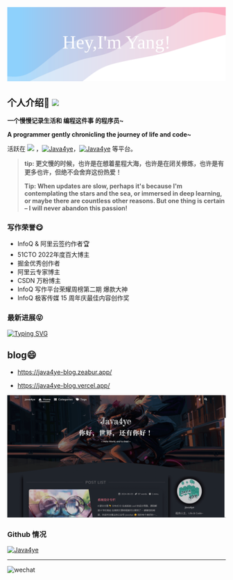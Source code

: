 <img src="https://raw.githubusercontent.com/Java4ye/Java4ye/f8f07a0416e6ead553275b172bd20ea012830fcc/background.svg">



## 个人介绍🐷  ![](https://profile-counter.glitch.me/Java4ye/count.svg)

 **一个慢慢记录生活和 编程这件事 的程序员~**  

**A programmer gently chronicling the journey of life and code~**

活跃在 ![](https://img.shields.io/badge/%E5%85%AC%E4%BC%97%E5%8F%B7-Java4ye-%2341b783) ，[![Java4ye](https://img.shields.io/badge/知乎-Java4ye-%2341b783)](https://www.zhihu.com/people/java4ye-17)，[![Java4ye](https://img.shields.io/badge/%E6%8E%98%E9%87%91-Java4ye-%2341b783)](https://juejin.cn/user/2304992131153981) 等平台。

>  **tip: 更文慢的时候，也许是在想着星程大海，也许是在闭关修炼，也许是有更多也许，但绝不会舍弃这份热爱！**
>
>  **Tip: When updates are slow, perhaps it's because I'm contemplating the stars and the sea, or immersed in deep learning, or maybe there are countless other reasons. But one thing is certain – I will never abandon this passion!**

 

### 写作荣誉😋

* InfoQ & 阿里云签约作者🏆
* 51CTO 2022年度百大博主
* 掘金优秀创作者
* 阿里云专家博主
* CSDN 万粉博主
* InfoQ 写作平台荣耀周榜第二期 爆款大神
* InfoQ 极客传媒 15 周年庆最佳内容创作奖



### 最新进展😝

<a href="https://cloud.tencent.com/developer/article/2378720"><img src="https://readme-typing-svg.demolab.com?font=Fira+Code&pause=1000&random=false&width=635&height=60&lines=%E3%80%902024%E8%85%BE%E8%AE%AF%C2%B7%E6%8A%80%E6%9C%AF%E5%88%9B%E4%BD%9C%E7%89%B9%E8%AE%AD%E8%90%A5%E3%80%91%E7%AC%AC%E4%BA%94%E6%9C%9F+%E2%80%94%E2%80%94+%E6%8A%80%E6%9C%AF%E6%94%BB%E5%9D%9A%E5%A5%96" alt="Typing SVG" /></a>



## blog😄

* https://java4ye-blog.zeabur.app/

* https://java4ye-blog.vercel.app/

<a href="https://java4ye-blog.zeabur.app/">

<img src="https://raw.githubusercontent.com/Java4ye/Java4ye/main/blog.gif" >

</a>



### Github 情况

  [![Java4ye](https://github-readme-stats-phi-gules.vercel.app/api?username=Java4ye&show_icons=true&theme=vue-dark)](https://github.com/RyzeYang)


 <!--  ![Metrics](https://metrics.lecoq.io/Java4ye?template=classic&base.activity=0&base.community=0&base.repositories=0&isocalendar=1&introduction=1&isocalendar.duration=half-year&introduction.title=true&config.timezone=Asia%2FShanghai)

  ### 主要仓库🐖 

  <br/>

  <div>
  <a href="https://github.com/Java4ye/springboot-demo-4ye" style="display:inline-block">
    <img align="center" src="https://github-readme-stats-phi-gules.vercel.app/api/pin/?username=Java4ye&repo=springboot-demo-4ye&show_icons=true&theme=vue-dark" />
  </a>


  <a href="https://github.com/Java4ye/SpringSecurity-Vuetify-Permissions-demo" style="display:inline-block">
    <img align="right"  src="https://github-readme-stats-phi-gules.vercel.app/api/pin/?username=Java4ye&repo=SpringSecurity-Vuetify-Permissions-demo&show_icons=true&theme=vue-dark" />
  </a>

  </div>
-->



  <!-- [![Top Langs](https://github-readme-stats-phi-gules.vercel.app/api/pin/?username=RyzeYang&repo=springboot-demo-4ye&show_icons=true&theme=vue-dark)](https://github.com/RyzeYang/springboot-demo-4ye)
   -->



---



![wechat](https://cdn.jsdelivr.net/gh/Java4ye/picb/image-20210807183203736.png)





  

